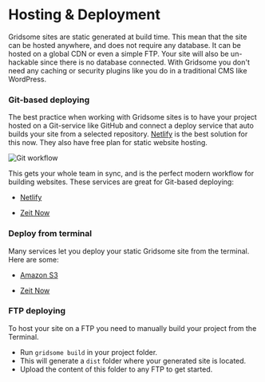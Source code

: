 # Hosting & Deployment

Gridsome sites are static generated at build time. This mean that the site can be hosted anywhere, and does not require any database. It can be hosted on a global CDN or even a simple FTP. Your site will also be un-hackable since there is no database connected. With Gridsome you don't need any caching or security plugins like you do in a traditional CMS like WordPress.


### Git-based deploying

The best practice when working with Gridsome sites is to have your project hosted on a Git-service like GitHub and connect a deploy service that auto builds your site from a selected repository. [Netlify](//www.netlify.com/) is the best solution for this now. They also have free plan for static website hosting.

![Git workflow](./images/git-workflow.png)


This gets your whole team in sync, and is the perfect modern workflow for building websites. These services are great for Git-based deploying:

- [Netlify](/docs/deploy-to-netlify)

- [Zeit Now](/docs/deploy-to-netlify)


### Deploy from terminal
Many services let you deploy your static Gridsome site from the terminal. Here are some:

- [Amazon S3](/docs/deploy-to-amazon-s3)

- [Zeit Now](/docs/deploy-to-zeit-now)


### FTP deploying

To host your site on a FTP you need to manually build your project from the Terminal.

- Run `gridsome build` in your project folder.
- This will generate a `dist` folder where your generated site is located.
- Upload the content of this folder to any FTP to get started.
